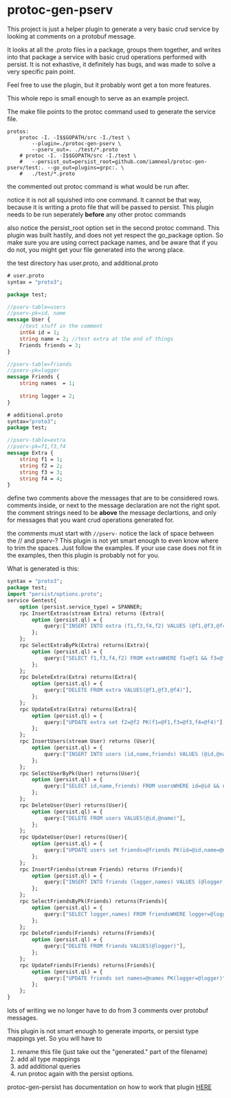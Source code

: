 # protoc-gen-pserv

This project is just a helper plugin to generate a very basic crud service by looking at comments on a protobuf message.

It looks at all the .proto files in a package, groups them together, and writes into that package a service with basic crud
operations performed with persist.  It is not exhastive, it definitely has bugs, and was made to solve a very specific pain point.

Feel free to use the plugin,  but it probably wont get a ton more features.


This whole repo is small enough to serve as an example project.

The make file points to the protoc command used to generate the service file.

```make
protos:
	protoc -I. -I$$GOPATH/src -I./test \
		--plugin=./protoc-gen-pserv \
		--pserv_out=. ./test/*.proto
	# protoc -I. -I$$GOPATH/src -I./test \
	# 	--persist_out=persist_root=github.com/iamneal/protoc-gen-pserv/test:. --go_out=plugins=grpc:. \
	# 	./test/*.proto
```
the commented out protoc command is what would be run after.

notice it is not all squished into one command.  It cannot be that way, because it is writing a proto file that will
be passed to persist.  This plugin needs to be run seperately __before__ any other protoc commands



also notice the persist_root  option set in the second protoc command.  This plugin was built hastily, and does not yet respect the go_package option.  So make sure you are using correct package names,  and be aware that if you do not,  you might get your file generated into the wrong place.


the test directory has user.proto, and additional.proto
```proto
# user.proto
syntax = "proto3";

package test;

//pserv-table=users
//pserv-pk=id, name
message User {
    //test stuff in the comment    
	int64 id = 1;
	string name = 2; //test extra at the end of things
	Friends friends = 3;
}

//pserv-table=friends
//pserv-pk=logger
message Friends {
    string names  = 1;
    
    string logger = 2;
}

# additional.proto
syntax="proto3";
package test;

//pserv-table=extra
//pserv-pk=f1,f3,f4
message Extra {
    string f1 = 1;
    string f2 = 2;
    string f3 = 3;
    string f4 = 4;
}
```

define two comments above the messages that are to be considered rows.  
comments inside, or next to the message declaration are not the right spot.
the comment strings need to be __above__ the message declartions, and only for messages that you want crud operations
generated for.


the comments must start with ```//pserv-```  notice the lack of space between the // and pserv-? This plugin
is not yet smart enough to even know where to trim the spaces. Just follow the examples.  If your use case does not fit in
the examples, then this plugin is probably not for you.


What is generated is this:
```proto
syntax = "proto3";
package test;
import "persist/options.proto";
service Gentest{
	option (persist.service_type) = SPANNER;
	rpc InsertExtras(stream Extra) returns (Extra){
		option (persist.ql) = {
			query:["INSERT INTO extra (f1,f3,f4,f2) VALUES (@f1,@f3,@f4,@f2)"],
		};
	};
	rpc SelectExtraByPk(Extra) returns(Extra){
		option (persist.ql) = {
			query:["SELECT f1,f3,f4,f2) FROM extraWHERE f1=@f1 && f3=@f3 && f4=@f4"],
		};
	};
	rpc DeleteExtra(Extra) returns(Extra){
		option (persist.ql) = {
			query:["DELETE FROM extra VALUES(@f1,@f3,@f4)"],
		};
	};
	rpc UpdateExtra(Extra) returns(Extra){
		option (persist.ql) = {
			query:["UPDATE extra set f2=@f2 PK(f1=@f1,f3=@f3,f4=@f4)"],
		};
	};
	rpc InsertUsers(stream User) returns (User){
		option (persist.ql) = {
			query:["INSERT INTO users (id,name,friends) VALUES (@id,@name,friends)"],
		};
	};
	rpc SelectUserByPk(User) returns(User){
		option (persist.ql) = {
			query:["SELECT id,name,friends) FROM usersWHERE id=@id && name=@name"],
		};
	};
	rpc DeleteUser(User) returns(User){
		option (persist.ql) = {
			query:["DELETE FROM users VALUES(@id,@name)"],
		};
	};
	rpc UpdateUser(User) returns(User){
		option (persist.ql) = {
			query:["UPDATE users set friends=@friends PK(id=@id,name=@name)"],
		};
	};
	rpc InsertFriendss(stream Friends) returns (Friends){
		option (persist.ql) = {
			query:["INSERT INTO friends (logger,names) VALUES (@logger,names)"],
		};
	};
	rpc SelectFriendsByPk(Friends) returns(Friends){
		option (persist.ql) = {
			query:["SELECT logger,names) FROM friendsWHERE logger=@logger"],
		};
	};
	rpc DeleteFriends(Friends) returns(Friends){
		option (persist.ql) = {
			query:["DELETE FROM friends VALUES(@logger)"],
		};
	};
	rpc UpdateFriends(Friends) returns(Friends){
		option (persist.ql) = {
			query:["UPDATE friends set names=@names PK(logger=@logger)"],
		};
	};
}
```

lots of writing we no longer have to do from 3 comments over protobuf messages.


This plugin is not smart enough to generate imports,  or persist type mappings yet.  So you will have to 
1. rename this file (just take out the "generated." part of the filename)
1. add all type mappings
1. add additional queries
1. run protoc again with the persist options.


protoc-gen-persist has documentation on how to work that plugin [HERE](https://github.com/tcncloud/protoc-gen-persist/tree/master)